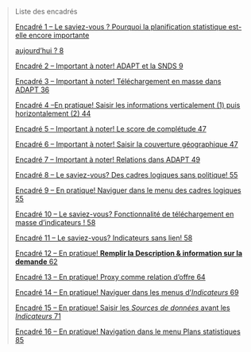 > Liste des encadrés
>
> [Encadré 1 – Le saviez-vous ? Pourquoi la planification statistique
> est-elle encore importante](#_bookmark2)
>
> [aujourd’hui ? 8](#_bookmark2)
>
> [Encadré 2 – Important à noter! ADAPT et la SNDS 9](#_bookmark4)
>
> [Encadré 3 – Important à noter! Téléchargement en masse dans ADAPT
> 36](#_bookmark62)
>
> [Encadré 4 –En pratique! Saisir les informations verticalement (1)
> puis horizontalement (2) 44](#_bookmark87)
>
> [Encadré 5 – Important à noter! Le score de complétude
> 47](#_bookmark89)
>
> [Encadré 6 – Important à noter! Saisir la couverture géographique
> 47](#_bookmark91)
>
> [Encadré 7 – Important à noter! Relations dans ADAPT
> 49](#encadré-7-important-à-noter-relations-dans-adapt)
>
> [Encadré 8 – Le saviez-vous? Des cadres logiques sans politique!
> 55](#_bookmark96)
>
> [Encadré 9 – En pratique! Naviguer dans le menu des cadres logiques
> 55](#_bookmark97)
>
> [Encadré 10 – Le saviez-vous? Fonctionnalité de téléchargement en
> masse d’indicateurs ! 58](#_bookmark105)
>
> [Encadré 11 – Le saviez-vous? Indicateurs sans lien!
> 58](#_bookmark106)
>
> [Encadré 12 – En pratique! **Remplir la Description & information sur
> la demande** 62](#_bookmark109)
>
> [Encadré 13 – En pratique! Proxy comme relation d’offre
> 64](#_bookmark110)
>
> [Encadré 14 – En pratique! Naviguer dans les menus d’*Indicateurs*
> 69](#_bookmark111)
>
> [Encadré 15 – En pratique! Saisir les *Sources de données* avant les
> *Indicateurs* 71](#_bookmark117)
>
> [Encadré 16 – En pratique! Navigation dans le menu Plans statistiques
> 85](#encadré-16-en-pratique-navigation-dans-le-menu-plans-statistiques)
